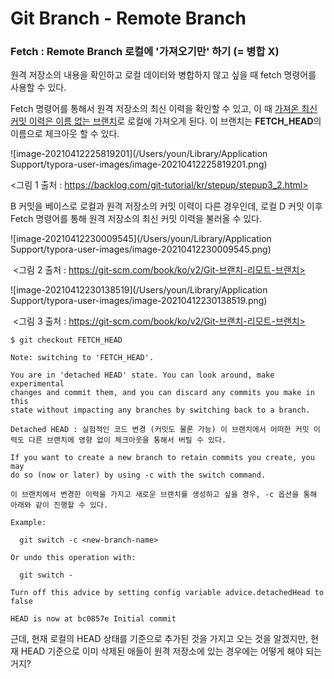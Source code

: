 # Git Branch - Remote Branch



### Fetch : Remote Branch 로컬에 '가져오기만' 하기 (= 병합 X)

원격 저장소의 내용을 확인하고 로컬 데이터와 병합하지 않고 싶을 때 fetch 명령어를 사용할 수 있다. 

Fetch 명령어를 통해서 원격 저장소의 최신 이력을 확인할 수 있고, 이 때 <u>가져온 최신 커밋 이력은 이름 없는 브랜치</u>로 로컬에 가져오게 된다. 이 브랜치는 **FETCH_HEAD**의 이름으로 체크아웃 할 수 있다. 

![image-20210412225819201](/Users/youn/Library/Application Support/typora-user-images/image-20210412225819201.png)

<그림 1 출처 : https://backlog.com/git-tutorial/kr/stepup/stepup3_2.html> 

B 커밋을 베이스로 로컬과 원격 저장소의 커밋 이력이 다른 경우인데, 로컬 D 커밋 이후 Fetch 명령어를 통해 원격 저장소의 최신 커밋 이력을 불러올 수 있다. 

![image-20210412230009545](/Users/youn/Library/Application Support/typora-user-images/image-20210412230009545.png)

​								  <그림 2 출처 : https://git-scm.com/book/ko/v2/Git-브랜치-리모트-브랜치> 



![image-20210412230138519](/Users/youn/Library/Application Support/typora-user-images/image-20210412230138519.png)

​								 <그림 3 출처 : https://git-scm.com/book/ko/v2/Git-브랜치-리모트-브랜치> 



```
$ git checkout FETCH_HEAD

Note: switching to 'FETCH_HEAD'.

You are in 'detached HEAD' state. You can look around, make experimental
changes and commit them, and you can discard any commits you make in this
state without impacting any branches by switching back to a branch.

Detached HEAD : 실험적인 코드 변경 (커밋도 물론 가능) 이 브랜치에서 어떠한 커밋 이력도 다른 브랜치에 영향 없이 체크아웃을 통해서 버릴 수 있다. 

If you want to create a new branch to retain commits you create, you may
do so (now or later) by using -c with the switch command. 

이 브랜치에서 변경한 이력을 가지고 새로운 브랜치를 생성하고 싶을 경우, -c 옵션을 통해 아래와 같이 진행할 수 있다. 

Example:

  git switch -c <new-branch-name>

Or undo this operation with:

  git switch -

Turn off this advice by setting config variable advice.detachedHead to false

HEAD is now at bc0857e Initial commit
```



근데, 현재 로컬의 HEAD 상태를 기준으로 추가된 것을 가지고 오는 것을 알겠지만, 현재 HEAD 기준으로 이미 삭제된 애들이 원격 저장소에 있는 경우에는 어떻게 해야 되는거지? 

